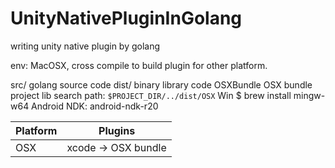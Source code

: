 # UnityNativePluginInGolang

writing unity native plugin by golang

env: MacOSX, cross compile to build plugin for other platform.


src/
    golang source code
dist/
    binary library code
OSXBundle
    OSX bundle project
    lib search path: `$PROJECT_DIR/../dist/OSX`
Win
    $ brew install mingw-w64
Android
    NDK: android-ndk-r20



Platform | Plugins
--- | --- 
OSX  | xcode -> OSX bundle

